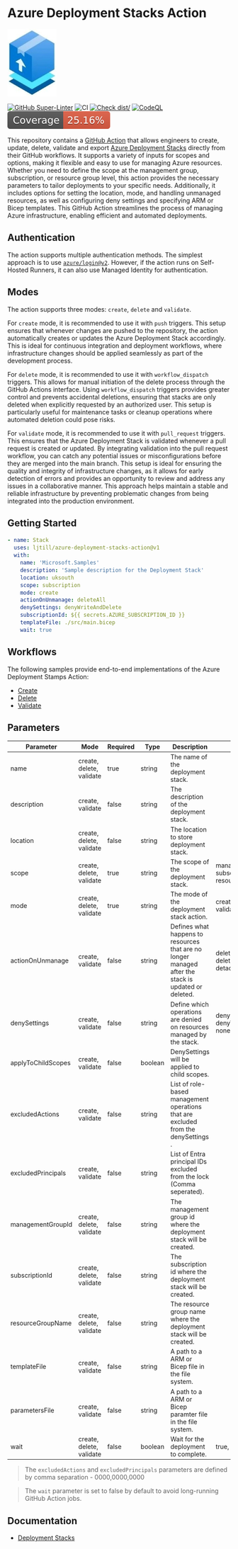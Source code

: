 # Azure Deployment Stacks Action

![Icon](./docs/static/stacks-medium.jpg)

[![GitHub Super-Linter](https://github.com/ljtill/azure-deployment-stacks-action/actions/workflows/linter.yml/badge.svg)](https://github.com/super-linter/super-linter)
![CI](https://github.com/ljtill/azure-deployment-stacks-action/actions/workflows/ci.yml/badge.svg)
[![Check dist/](https://github.com/ljtill/azure-deployment-stacks-action/actions/workflows/check-dist.yml/badge.svg)](https://github.com/ljtill/azure-deployment-stacks-action/actions/workflows/check-dist.yml)
[![CodeQL](https://github.com/ljtill/azure-deployment-stacks-action/actions/workflows/codeql-analysis.yml/badge.svg)](https://github.com/ljtill/azure-deployment-stacks-action/actions/workflows/codeql-analysis.yml)
[![Coverage](./badges/coverage.svg)](./badges/coverage.svg)

This repository contains a [GitHub Action](https://docs.github.com/actions) that
allows engineers to create, update, delete, validate and export
[Azure Deployment Stacks](https://learn.microsoft.com/azure/azure-resource-manager/bicep/deployment-stacks)
directly from their GitHub workflows. It supports a variety of inputs for scopes
and options, making it flexible and easy to use for managing Azure resources.
Whether you need to define the scope at the management group, subscription, or
resource group level, this action provides the necessary parameters to tailor
deployments to your specific needs. Additionally, it includes options for
setting the location, mode, and handling unmanaged resources, as well as
configuring deny settings and specifying ARM or Bicep templates. This GitHub
Action streamlines the process of managing Azure infrastructure, enabling
efficient and automated deployments.

## Authentication

The action supports multiple authentication methods. The simplest approach is to
use [`azure/login@v2`](https://github.com/azure/login). However, if the action
runs on Self-Hosted Runners, it can also use Managed Identity for
authentication.

## Modes

The action supports three modes: `create`, `delete` and `validate`.

For `create` mode, it is recommended to use it with `push` triggers. This setup
ensures that whenever changes are pushed to the repository, the action
automatically creates or updates the Azure Deployment Stack accordingly. This is
ideal for continuous integration and deployment workflows, where infrastructure
changes should be applied seamlessly as part of the development process.

For `delete` mode, it is recommended to use it with `workflow_dispatch`
triggers. This allows for manual initiation of the delete process through the
GitHub Actions interface. Using `workflow_dispatch` triggers provides greater
control and prevents accidental deletions, ensuring that stacks are only deleted
when explicitly requested by an authorized user. This setup is particularly
useful for maintenance tasks or cleanup operations where automated deletion
could pose risks.

For `validate` mode, it is recommended to use it with `pull_request` triggers.
This ensures that the Azure Deployment Stack is validated whenever a pull
request is created or updated. By integrating validation into the pull request
workflow, you can catch any potential issues or misconfigurations before they
are merged into the main branch. This setup is ideal for ensuring the quality
and integrity of infrastructure changes, as it allows for early detection of
errors and provides an opportunity to review and address any issues in a
collaborative manner. This approach helps maintain a stable and reliable
infrastructure by preventing problematic changes from being integrated into the
production environment.

## Getting Started

```yaml
- name: Stack
  uses: ljtill/azure-deployment-stacks-action@v1
  with:
    name: 'Microsoft.Samples'
    description: 'Sample description for the Deployment Stack'
    location: uksouth
    scope: subscription
    mode: create
    actionOnUnmanage: deleteAll
    denySettings: denyWriteAndDelete
    subscriptionId: ${{ secrets.AZURE_SUBSCRIPTION_ID }}
    templateFile: ./src/main.bicep
    wait: true
```

## Workflows

The following samples provide end-to-end implementations of the Azure Deployment
Stamps Action:

- [Create](./docs/README.md#create)
- [Delete](./docs/README.md#delete)
- [Validate](./docs/README.md#validate)

## Parameters

| Parameter          | Mode                     | Required | Type    | Description                                                                                         | Values                                       |
| ------------------ | ------------------------ | -------- | ------- | --------------------------------------------------------------------------------------------------- | -------------------------------------------- |
| name               | create, delete, validate | true     | string  | The name of the deployment stack.                                                                   |                                              |
| description        | create, validate         | false    | string  | The description of the deployment stack.                                                            |                                              |
| location           | create, delete, validate | false    | string  | The location to store deployment stack.                                                             |                                              |
| scope              | create, delete, validate | true     | string  | The scope of the deployment stack.                                                                  | managementGroup, subscription, resourceGroup |
| mode               | create, delete, validate | true     | string  | The mode of the deployment stack action.                                                            | create, delete, validate                     |
| actionOnUnmanage   | create, validate         | false    | string  | Defines what happens to resources that are no longer managed after the stack is updated or deleted. | deleteAll, deleteResources, detachAll        |
| denySettings       | create, validate         | false    | string  | Define which operations are denied on resources managed by the stack.                               | denyDelete, denyWriteAndDelete, none         |
| applyToChildScopes | create, validate         | false    | boolean | DenySettings will be applied to child scopes.                                                       |                                              |
| excludedActions    | create, validate         | false    | string  | List of role-based management operations that are excluded from the denySettings .                  |                                              |
| excludedPrincipals | create, validate         | false    | string  | List of Entra principal IDs excluded from the lock (Comma seperated).                               |                                              |
| managementGroupId  | create, delete, validate | false    | string  | The management group id where the deployment stack will be created.                                 |                                              |
| subscriptionId     | create, delete, validate | false    | string  | The subscription id where the deployment stack will be created.                                     |                                              |
| resourceGroupName  | create, delete, validate | false    | string  | The resource group name where the deployment stack will be created.                                 |                                              |
| templateFile       | create, validate         | false    | string  | A path to a ARM or Bicep file in the file system.                                                   |                                              |
| parametersFile     | create, validate         | false    | string  | A path to a ARM or Bicep paramter file in the file system.                                          |                                              |
| wait               | create, delete, validate | false    | boolean | Wait for the deployment to complete.                                                                | true, false                                  |

> The `excludedActions` and `excludedPrincipals` parameters are defined by comma
> separation - 0000,0000,0000

> The `wait` parameter is set to false by default to avoid long-running GitHub
> Action jobs.

## Documentation

- [Deployment Stacks](https://learn.microsoft.com/azure/azure-resource-manager/bicep/deployment-stacks)
